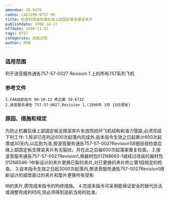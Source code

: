 ```yaml
---
amendno: 39-0476
cadno: CAD1990-B757-06
title: 检查和改装机翼后缘上部固定板支撑梁夹片
publishdate: 1990-10-27
effdate: 1990-11-01
tags: B757
categories: 民航总局
author: 程辉
---
```


### 适用范围 
列于波音服务通告757-57-0027 Revision 1 上的所有757系列飞机

<!--more-->
### 参考文件
    1.FAA适航指令 90-20-12 修正案 39-6732 
    2.波音服务通告 757-57-0027,Revision 1,(1990年 3月 15日颁发) 

### 原因、措施和规定 
为防止机翼后缘上部固定板支撑梁夹片失效而损坏飞机结构和液力管路,必须完成下列工作: 
    1.除非已在昀近600次起落内完成外,自本指令生效之日起累计600次起落或30天内,以后到为准,按波音服务通告757-57-0027Revision1详细目视检查后缘上部固定板支撑梁夹片有无裂纹。并在此之后每600次起落架重复检查。 
    2.按波音服务通告757-57-0027Revision1,用器材包012N8660-1或经过改装的器材包012N8546-1中新设计的夹片更换已裂的夹片,对已更换的夹片终止第1段规定的检查。 
    3.自本指令生效之日起3000次起落内,按波音服务通告757-0027Revision1用新设计的或改装过的夹片和垫片更换所有受影

  
响的夹片,即完成本指令的昀终措施。 
    4.完成本指令可采用能保证安全的替代办法或调整完成的时间,但必须得到适航当局的批准。
